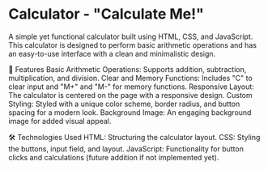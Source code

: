 # Calculator - "Calculate Me!"
A simple yet functional calculator built using HTML, CSS, and JavaScript. This calculator is designed to perform basic arithmetic operations and has an easy-to-use interface with a clean and minimalistic design.

🧮 Features
Basic Arithmetic Operations: Supports addition, subtraction, multiplication, and division.
Clear and Memory Functions: Includes "C" to clear input and "M+" and "M-" for memory functions.
Responsive Layout: The calculator is centered on the page with a responsive design.
Custom Styling: Styled with a unique color scheme, border radius, and button spacing for a modern look.
Background Image: An engaging background image for added visual appeal.

🛠️ Technologies Used
HTML: Structuring the calculator layout.
CSS: Styling the buttons, input field, and layout.
JavaScript: Functionality for button clicks and calculations (future addition if not implemented yet).
